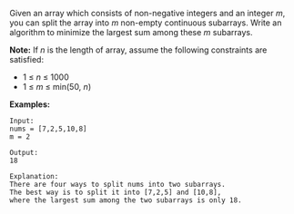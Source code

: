 Given an array which consists of non-negative integers and an integer *m*, you can split the array into *m* non-empty continuous subarrays. Write an algorithm to minimize the largest sum among these *m* subarrays.

**Note:**
If *n* is the length of array, assume the following constraints are satisfied:

- 1 ≤ *n* ≤ 1000
- 1 ≤ *m* ≤ min(50, *n*)

**Examples:**

```
Input:
nums = [7,2,5,10,8]
m = 2

Output:
18

Explanation:
There are four ways to split nums into two subarrays.
The best way is to split it into [7,2,5] and [10,8],
where the largest sum among the two subarrays is only 18.
```